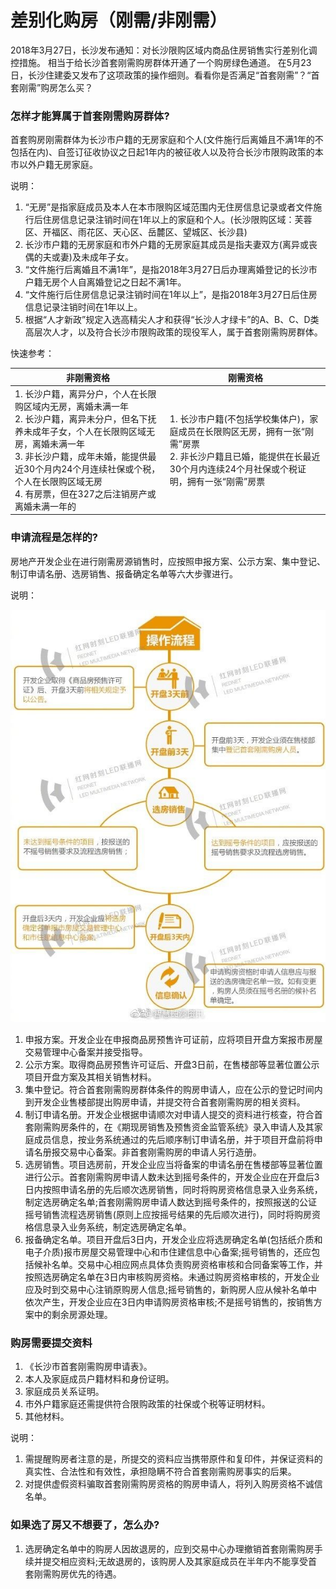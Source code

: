 # 差别化购房（刚需/非刚需）

2018年3月27日，长沙发布通知：对长沙限购区域内商品住房销售实行差别化调控措施。
相当于给长沙首套刚需购房群体开通了一个购房绿色通道。
在5月23日，长沙住建委又发布了这项政策的操作细则。看看你是否满足“首套刚需”？“首套刚需”购房怎么买？

### 怎样才能算属于首套刚需购房群体?
首套购房刚需群体为长沙市户籍的无房家庭和个人(文件施行后离婚且不满1年的不包括在内)、自签订征收协议之日起1年内的被征收人以及符合长沙市限购政策的本市以外户籍无房家庭。

说明：
1. “无房”是指家庭成员及本人在本市限购区域范围内无住房信息记录或者文件施行后住房信息记录注销时间在1年以上的家庭和个人。(长沙限购区域：芙蓉区、开福区、雨花区、天心区、岳麓区、望城区、长沙县)
2. 长沙市户籍的无房家庭和市外户籍的无房家庭其成员是指夫妻双方(离异或丧偶的夫或妻)及未成年子女。
3. “文件施行后离婚且不满1年”，是指2018年3月27日后办理离婚登记的长沙市户籍无房个人自离婚登记之日起不满1年。
4. “文件施行后住房信息记录注销时间在1年以上”，是指2018年3月27日后住房信息记录注销时间在1年以上。
5. 根据“人才新政”规定入选高精尖人才和获得“长沙人才绿卡”的A、B、C、D类高层次人才，以及符合长沙市限购政策的现役军人，属于首套刚需购房群体。

快速参考：

| 非刚需资格  | 刚需资格 |
| ------------ | ------------ |
| 1. 长沙户籍，离异分户，个人在长限购区域内无房，离婚未满一年<br/>2. 长沙户籍，离异未分户，但名下抚养未成年子女，个人在长限购区域无房，离婚未满一年<br/>3. 非长沙户籍，成年未婚，能提供最近30个月内24个月连续社保或个税，个人在长限购区域无房<br/>4. 有房票，但在327之后注销房产或离婚未满一年的 |  1. 长沙市户籍(不包括学校集体户)，家庭成员在长限购区无房，拥有一张“刚需”房票<br/>2. 非长沙户籍且已婚，能提供在长最近30个月内连续24个月社保或个税证明，拥有一张“刚需”房票 |


### 申请流程是怎样的?

房地产开发企业在进行刚需房源销售时，应按照申报方案、公示方案、集中登记、制订申请名册、选房销售、报备确定名单等六大步骤进行。

说明：

![首套刚需-操作流程](./images/首套刚需-操作流程.jpeg)

1. 申报方案。开发企业在申报商品房预售许可证前，应将项目开盘方案报市房屋交易管理中心备案并接受指导。
2. 公示方案。取得商品房预售许可证后、开盘3日前，在售楼部等显著位置公示项目开盘方案及其相关销售材料。
3. 集中登记。符合首套刚需购房群体条件的购房申请人，应在公示的登记时间内到开发企业售楼部提出购房申请，并提交符合首套刚需购房的相关资料。
4. 制订申请名册。开发企业根据申请顺次对申请人提交的资料进行核查，符合首套刚需购房条件的，在《期现房销售及预售资金监管系统》录入申请人及其家庭成员信息，按业务系统通过的先后顺序制订申请名册，并于项目开盘前将申请名册报交易中心备案。非首套刚需购房的申请人另行造册。
5. 选房销售。项目选房前，开发企业应当将备案的申请名册在售楼部等显著位置进行公示。首套刚需购房申请人数未达到摇号条件的，开发企业应在开盘后3日内按照申请名册的先后顺次选房销售，同时将购房资格信息录入业务系统，制定选房确定名单;首套刚需购房申请人数达到摇号条件的，按照报送的公证摇号销售流程选房销售(原则上应按摇号结果的先后顺次进行)，同时将购房资格信息录入业务系统，制定选房确定名单。
6. 报备确定名单。项目开盘后3日内，开发企业应将选房确定名单(包括纸介质和电子介质)报市房屋交易管理中心和市住建信息中心备案;摇号销售的，还应包括候补名单。交易中心相应网点具体负责购房资格审核和合同备案等工作，并按照选房确定名单在3日内审核购房资格。未通过购房资格审核的，开发企业应及时到交易中心注销原购房人信息;摇号销售的，新购房人应从候补名单中依次产生，开发企业应在3日内申请购房资格审核;不是摇号销售的，按销售方案中的剩余房源处理。


### 购房需要提交资料
1. 《长沙市首套刚需购房申请表》。
2. 本人及家庭成员户籍材料和身份证明。
3. 家庭成员关系证明。
4. 市外户籍家庭还需提供符合限购政策的社保或个税等证明材料。
5. 其他材料。

说明：
1. 需提醒购房者注意的是，所提交的资料应当携带原件和复印件，并保证资料的真实性、合法性和有效性，承担隐瞒不符合首套刚需购房事实的后果。
2. 对提供虚假资料骗取首套刚需购房资格的购房申请人，将列入购房资格不诚信名单。


### 如果选了房又不想要了，怎么办?
1. 选房确定名单中的购房人因故退房的，应到交易中心办理撤销首套刚需购房手续并提交相应资料;无故退房的，该购房人及其家庭成员在半年内不能享受首套刚需购房优先的待遇。